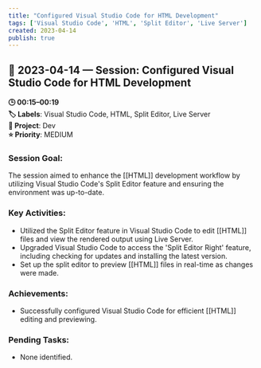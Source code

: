 ```yaml
---
title: "Configured Visual Studio Code for HTML Development"
tags: ['Visual Studio Code', 'HTML', 'Split Editor', 'Live Server']
created: 2023-04-14
publish: true
---
```


## 📅 2023-04-14 — Session: Configured Visual Studio Code for HTML Development

**🕒 00:15–00:19**  
**🏷️ Labels**: Visual Studio Code, HTML, Split Editor, Live Server  
**📂 Project**: Dev  
**⭐ Priority**: MEDIUM  


### Session Goal:
The session aimed to enhance the [[HTML]] development workflow by utilizing Visual Studio Code's Split Editor feature and ensuring the environment was up-to-date.

### Key Activities:
- Utilized the Split Editor feature in Visual Studio Code to edit [[HTML]] files and view the rendered output using Live Server.
- Upgraded Visual Studio Code to access the 'Split Editor Right' feature, including checking for updates and installing the latest version.
- Set up the split editor to preview [[HTML]] files in real-time as changes were made.

### Achievements:
- Successfully configured Visual Studio Code for efficient [[HTML]] editing and previewing.

### Pending Tasks:
- None identified.
